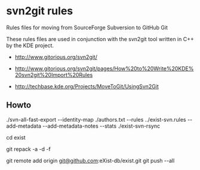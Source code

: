 svn2git rules
==============

Rules files for moving from SourceForge Subversion to GitHub Git

These rules files are used in conjunction with the svn2git tool written in C++ by the KDE project.

* http://www.gitorious.org/svn2git/

* http://www.gitorious.org/svn2git/pages/How%20to%20Write%20KDE%20svn2git%20Import%20Rules

* http://techbase.kde.org/Projects/MoveToGit/UsingSvn2Git

Howto
-----
./svn-all-fast-export --identity-map ./authors.txt --rules ../exist-svn.rules --add-metadata --add-metadata-notes --stats ./exist-svn-rsync

cd exist

git repack -a -d -f

git remote add origin git@github.com:eXist-db/exist.git
git push --all
